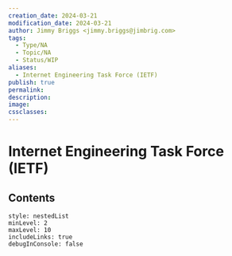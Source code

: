 ```yaml
---
creation_date: 2024-03-21
modification_date: 2024-03-21
author: Jimmy Briggs <jimmy.briggs@jimbrig.com>
tags:
  - Type/NA
  - Topic/NA
  - Status/WIP
aliases:
  - Internet Engineering Task Force (IETF)
publish: true
permalink:
description:
image:
cssclasses:
---
```



# Internet Engineering Task Force (IETF)

## Contents

```table-of-contents
style: nestedList
minLevel: 2
maxLevel: 10
includeLinks: true
debugInConsole: false
```
